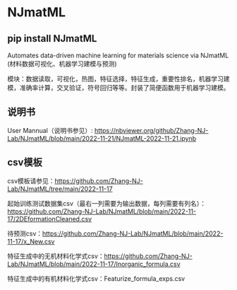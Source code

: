 # NJmatML
## pip install NJmatML

Automates data-driven machine learning for materials science via NJmatML (材料数据可视化、机器学习建模与预测)

模块：数据读取，可视化，热图，特征选择，特征生成，重要性排名，机器学习建模，准确率计算，交叉验证，符号回归等等。封装了简便函数用于机器学习建模。

## 说明书
User Mannual（说明书参见）: https://nbviewer.org/github/Zhang-NJ-Lab/NJmatML/blob/main/2022-11-21/NJmatML-2022-11-21.ipynb   


## csv模板
csv模板请参见：https://github.com/Zhang-NJ-Lab/NJmatML/tree/main/2022-11-17  

起始训练测试数据集csv（最右一列需要为输出数据，每列需要有列名）：https://github.com/Zhang-NJ-Lab/NJmatML/blob/main/2022-11-17/2DEformationCleaned.csv 

待预测csv：https://github.com/Zhang-NJ-Lab/NJmatML/blob/main/2022-11-17/x_New.csv 

特征生成中的无机材料化学式csv：https://github.com/Zhang-NJ-Lab/NJmatML/blob/main/2022-11-17/Inorganic_formula.csv 

特征生成中的有机材料化学式csv：Featurize_formula_exps.csv

